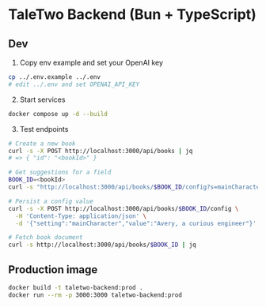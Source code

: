 # TaleTwo Backend (Bun + TypeScript)

## Dev

1. Copy env example and set your OpenAI key

```bash
cp ../.env.example ../.env
# edit ../.env and set OPENAI_API_KEY
```

2. Start services

```bash
docker compose up -d --build
```

3. Test endpoints

```bash
# Create a new book
curl -s -X POST http://localhost:3000/api/books | jq
# => { "id": "<bookId>" }

# Get suggestions for a field
BOOK_ID=<bookId>
curl -s "http://localhost:3000/api/books/$BOOK_ID/config?s=mainCharacter" | jq

# Persist a config value
curl -s -X POST http://localhost:3000/api/books/$BOOK_ID/config \
  -H 'Content-Type: application/json' \
  -d '{"setting":"mainCharacter","value":"Avery, a curious engineer"}' | jq

# Fetch book document
curl -s http://localhost:3000/api/books/$BOOK_ID | jq
```

## Production image

```bash
docker build -t taletwo-backend:prod .
docker run --rm -p 3000:3000 taletwo-backend:prod
```
